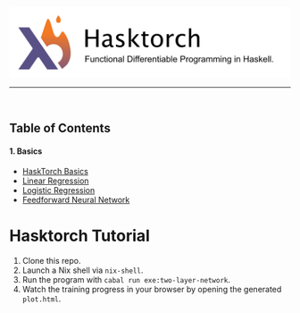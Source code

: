 
<p align="center"><img src="logo/hasktorch-logo.png" /></p>

--------------------------------------------------------------------------------
<br/>

## Table of Contents

#### 1. Basics
* [HaskTorch Basics]()
* [Linear Regression]()
* [Logistic Regression]()
* [Feedforward Neural Network]()

# Hasktorch Tutorial

1. Clone this repo.
2. Launch a Nix shell via `nix-shell`.
3. Run the program with `cabal run exe:two-layer-network`.
4. Watch the training progress in your browser by opening the generated `plot.html`.
